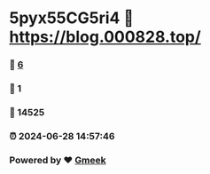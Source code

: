 # 5pyx55CG5ri4 :link: https://blog.000828.top/ 
### :page_facing_up: [6](https://blog.000828.top//tag.html) 
### :speech_balloon: 1 
### :hibiscus: 14525 
### :alarm_clock: 2024-06-28 14:57:46 
### Powered by :heart: [Gmeek](https://github.com/Meekdai/Gmeek)
